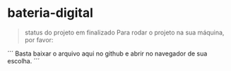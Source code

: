 # bateria-digital

>status do projeto em finalizado
Para rodar o projeto na sua máquina, por favor:

´´´
Basta baixar o arquivo aqui no github e abrir no navegador de sua escolha.
´´´

